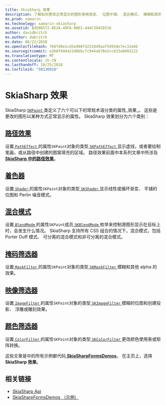 ```yaml
---
title: SkiaSharp 效果
description: 了解如何更改正常显示的图形使用渐变、 位图平铺、 混合模式、 模糊和其他效果。
ms.prod: xamarin
ms.technology: xamarin-skiasharp
ms.assetid: B3E06572-8E2A-49FA-90D1-444C394CD516
author: davidbritch
ms.author: dabritch
ms.date: 08/22/2018
ms.openlocfilehash: 768fd0e1cd5ed08f42310d9aaf5993de7ec32e6b
ms.sourcegitcommit: e268fd44422d0bbc7c944a678e2cc633a0493122
ms.translationtype: MT
ms.contentlocale: zh-CN
ms.lasthandoff: 10/25/2018
ms.locfileid: "50130928"
---
```

# <a name="skiasharp-effects"></a>SkiaSharp 效果

SkiaSharp [ `SKPaint` ](xref:SkiaSharp.SKPaint)类定义了六个可以下的常规术语分类的属性_效果_。 这些是更改的图形以某种方式正常显示的属性。 SkiaSharp 效果划分为六个类别：

## <a name="path-effectscurveseffectsmd"></a>[路径效果](../curves/effects.md)

设置[ `PathEffect` ](xref:SkiaSharp.SKPaint.PathEffect)的属性`SKPaint`对象的类型[ `SKPathEffect` ](xref:SkiaSharp.SKPathEffect)显示虚线，或者要绘制笔画，或从路径中创建的图案填充的区域。 路径效果前面中本系列文章中所涉及[ **SkiaSharp 中的路径效果**](../curves/effects.md)。

## <a name="shadersshadersindexmd"></a>[着色器](shaders/index.md)

设置[ `Shader` ](xref:SkiaSharp.SKPaint.Shader)的属性`SKPaint`对象的类型[ `SKShader` ](xref:SkiaSharp.SKShader)显示线性或循环渐变、 平铺的位图和 Perlin 噪音模式。

## <a name="blend-modesblend-modesindexmd"></a>[混合模式](blend-modes/index.md)

设置[ `BlendMode` ](xref:SkiaSharp.SKPaint.BlendMode)的属性`SKPaint`成员[ `SKBlendMode` ](xref:SkiaSharp.SKBlendMode)枚举来控制源图形显示在目标上时，会发生什么情况。 SkiaSharp 支持所有 CSS 组合的情况下，混合模式，包括 Porter Duff 模式、 可分离的混合模式和非可分离的混合模式。

## <a name="mask-filtersmask-filtersmd"></a>[掩码筛选器](mask-filters.md)

设置[ `MaskFilter` ](xref:SkiaSharp.SKPaint.MaskFilter)的属性`SKPaint`对象的类型[ `SKMaskFilter` ](xref:SkiaSharp.SKMaskFilter)模糊和其他 alpha 的效果。

## <a name="image-filtersimage-filtersmd"></a>[映像筛选器](image-filters.md)

设置[ `ImageFilter` ](xref:SkiaSharp.SKPaint.ImageFilter)的属性`SKPaint`对象的类型[ `SKImageFilter` ](xref:SkiaSharp.SKImageFilter)模糊的位图和创建投影、 浮雕或雕刻效果。

## <a name="color-filterscolor-filtersmd"></a>[颜色筛选器](color-filters.md)

设置[ `ColorFilter` ](xref:SkiaSharp.SKPaint.ColorFilter)的属性`SKPaint`对象的类型[ `SKColorFilter` ](xref:SkiaSharp.SKColorFilter)更改颜色使用表或矩阵转换。

这些文章是中的所有示例都代码[ **SkiaSharpFormsDemos**](https://developer.xamarin.com/samples/xamarin-forms/SkiaSharpForms/Demos/)。 在主页上，选择**SkiaSharp 效果**。

## <a name="related-links"></a>相关链接

- [SkiaSharp Api](https://docs.microsoft.com/dotnet/api/skiasharp)
- [SkiaSharpFormsDemos （示例）](https://developer.xamarin.com/samples/xamarin-forms/SkiaSharpForms/Demos/)
